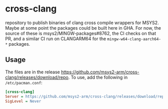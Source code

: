 # cross-clang
repository to publish binaries of clang cross compile wrappers for MSYS2.  Maybe at some point the packages could be built here in GHA.  For now, the source of these is msys2/MINGW-packages#8762, the CI checks on that PR, and a similar CI run on CLANGARM64 for the `mingw-w64-clang-aarch64-*` packages.

## Usage
The files are in the release https://github.com/msys2-arm/cross-clang/releases/download/repo.  To use, add the following in `/etc/pacman.conf`:

```ini
[cross-clang]
Server = https://github.com/msys2-arm/cross-clang/releases/download/repo
SigLevel = Never
```
